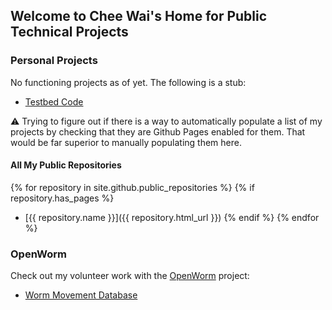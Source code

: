 ## Welcome to Chee Wai's Home for Public Technical Projects

### Personal Projects

No functioning projects as of yet. The following is a stub:

- [Testbed Code](https://cheelee.github.io/testbeds)

:warning: Trying to figure out if there is a way to automatically
populate a list of my projects by checking that they are Github Pages
enabled for them. That would be far superior to manually populating them here.

#### All My Public Repositories

{% for repository in site.github.public_repositories %}
   {% if repository.has_pages %}
  * [{{ repository.name }}]({{ repository.html_url }})
   {% endif %}
{% endfor %}

### OpenWorm

Check out my volunteer work with the [OpenWorm](https://github.com/openworm) project:

- [Worm Movement Database](https://github.com/openworm/movement_cloud) 

